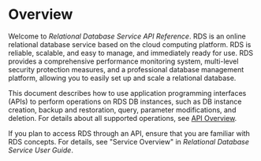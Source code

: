 # Overview<a name="en-us_topic_0032347780"></a>

Welcome to  _Relational Database Service API Reference_. RDS is an online relational database service based on the cloud computing platform. RDS is reliable, scalable, and easy to manage, and immediately ready for use. RDS provides a comprehensive performance monitoring system, multi-level security protection measures, and a professional database management platform, allowing you to easily set up and scale a relational database.

This document describes how to use application programming interfaces \(APIs\) to perform operations on RDS DB instances, such as DB instance creation, backup and restoration, query, parameter modifications, and deletion. For details about all supported operations, see  [API Overview](api-overview.md).

If you plan to access RDS through an API, ensure that you are familiar with RDS concepts. For details, see "Service Overview" in  _Relational Database Service User Guide_.

